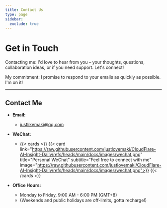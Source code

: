 ```yaml
---
title: Contact Us
type: page
sidebar:
  exclude: true
---
```

# Get in Touch

Contacting me: I'd love to hear from you – your thoughts, questions, collaboration ideas, or if you need support. Let's connect!

My commitment: I promise to respond to your emails as quickly as possible. I'm on it!

---

## **Contact Me**

*   **Email:**
    *   [justlikemaki@qq.com](mailto:justlikemaki@qq.com)

*   **WeChat:**
    *   {{< cards >}}
        {{< card link="https://raw.githubusercontent.com/justlovemaki/CloudFlare-AI-Insight-Daily/refs/heads/main/docs/images/wechat.png" title="Personal WeChat" subtitle="Feel free to connect with me" image="https://raw.githubusercontent.com/justlovemaki/CloudFlare-AI-Insight-Daily/refs/heads/main/docs/images/wechat.png">}}
        {{< /cards >}}

*   **Office Hours:**
    *   Monday to Friday, 9:00 AM - 6:00 PM (GMT+8)
    *   (Weekends and public holidays are off-limits, gotta recharge!)
